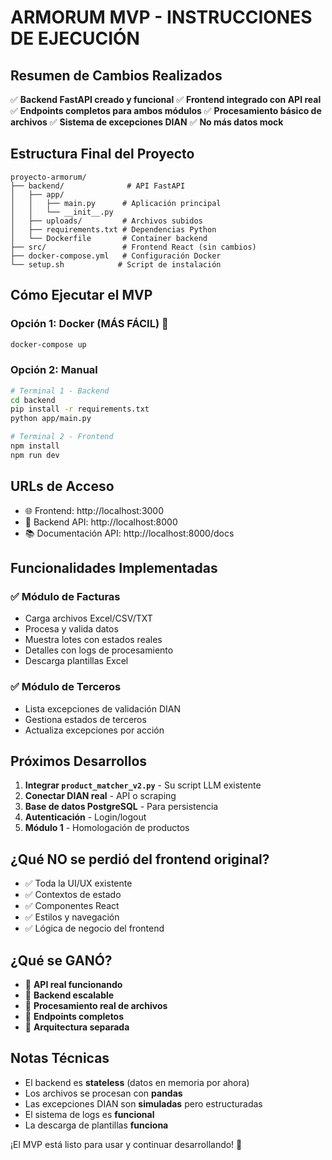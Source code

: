 # ARMORUM MVP - INSTRUCCIONES DE EJECUCIÓN

## Resumen de Cambios Realizados

✅ **Backend FastAPI creado y funcional**
✅ **Frontend integrado con API real**
✅ **Endpoints completos para ambos módulos**
✅ **Procesamiento básico de archivos**
✅ **Sistema de excepciones DIAN**
✅ **No más datos mock**

## Estructura Final del Proyecto

```
proyecto-armorum/
├── backend/              # API FastAPI
│   ├── app/
│   │   ├── main.py      # Aplicación principal
│   │   └── __init__.py
│   ├── uploads/         # Archivos subidos
│   ├── requirements.txt # Dependencias Python
│   └── Dockerfile       # Container backend
├── src/                 # Frontend React (sin cambios)
├── docker-compose.yml   # Configuración Docker
└── setup.sh            # Script de instalación
```

## Cómo Ejecutar el MVP

### Opción 1: Docker (MÁS FÁCIL) 🐳
```bash
docker-compose up
```

### Opción 2: Manual
```bash
# Terminal 1 - Backend
cd backend
pip install -r requirements.txt
python app/main.py

# Terminal 2 - Frontend  
npm install
npm run dev
```

## URLs de Acceso
- 🌐 Frontend: http://localhost:3000
- 🔗 Backend API: http://localhost:8000
- 📚 Documentación API: http://localhost:8000/docs

## Funcionalidades Implementadas

### ✅ Módulo de Facturas
- Carga archivos Excel/CSV/TXT
- Procesa y valida datos
- Muestra lotes con estados reales
- Detalles con logs de procesamiento
- Descarga plantillas Excel

### ✅ Módulo de Terceros
- Lista excepciones de validación DIAN
- Gestiona estados de terceros
- Actualiza excepciones por acción

## Próximos Desarrollos

1. **Integrar `product_matcher_v2.py`** - Su script LLM existente
2. **Conectar DIAN real** - API o scraping
3. **Base de datos PostgreSQL** - Para persistencia
4. **Autenticación** - Login/logout
5. **Módulo 1** - Homologación de productos

## ¿Qué NO se perdió del frontend original?

- ✅ Toda la UI/UX existente
- ✅ Contextos de estado
- ✅ Componentes React
- ✅ Estilos y navegación
- ✅ Lógica de negocio del frontend

## ¿Qué se GANÓ?

- 🚀 **API real funcionando**
- 🚀 **Backend escalable**
- 🚀 **Procesamiento real de archivos**
- 🚀 **Endpoints completos**
- 🚀 **Arquitectura separada**

## Notas Técnicas

- El backend es **stateless** (datos en memoria por ahora)
- Los archivos se procesan con **pandas**
- Las excepciones DIAN son **simuladas** pero estructuradas
- El sistema de logs es **funcional**
- La descarga de plantillas **funciona**

¡El MVP está listo para usar y continuar desarrollando! 🎉
